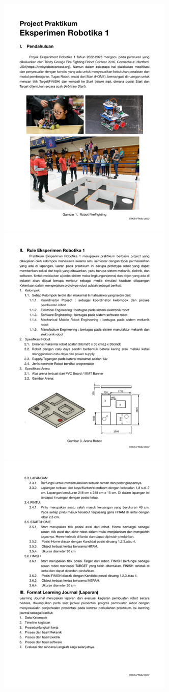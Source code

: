 ![Example Image](https://github.com/alieffsl/Robotics-Lab-I-Maze-Solving/blob/main/Project-Rule/Robotics%20Lab%20I%20-%20Project%20Rule_1.png)
![Example Image](https://github.com/alieffsl/Robotics-Lab-I-Maze-Solving/blob/main/Project-Rule/Robotics%20Lab%20I%20-%20Project%20Rule_2.png)
![Example Image](https://github.com/alieffsl/Robotics-Lab-I-Maze-Solving/blob/main/Project-Rule/Robotics%20Lab%20I%20-%20Project%20Rule_3.png)
